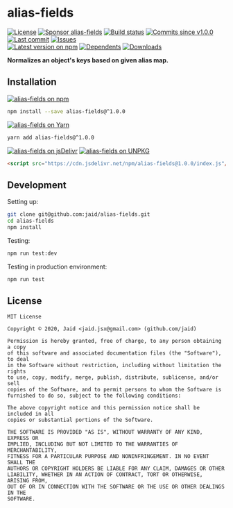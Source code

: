 # alias-fields


<a href="https://raw.githubusercontent.com/jaid/alias-fields/master/license.txt"><img src="https://img.shields.io/github/license/jaid/alias-fields?style=flat-square" alt="License"/></a> <a href="https://github.com/sponsors/jaid"><img src="https://img.shields.io/badge/<3-Sponsor-FF45F1?style=flat-square" alt="Sponsor alias-fields"/></a>
<a href="https://actions-badge.atrox.dev/jaid/alias-fields/goto"><img src="https://img.shields.io/endpoint.svg?style=flat-square&url=https%3A%2F%2Factions-badge.atrox.dev%2Fjaid%2Falias-fields%2Fbadge" alt="Build status"/></a> <a href="https://github.com/jaid/alias-fields/commits"><img src="https://img.shields.io/github/commits-since/jaid/alias-fields/v1.0.0?style=flat-square&logo=github" alt="Commits since v1.0.0"/></a> <a href="https://github.com/jaid/alias-fields/commits"><img src="https://img.shields.io/github/last-commit/jaid/alias-fields?style=flat-square&logo=github" alt="Last commit"/></a> <a href="https://github.com/jaid/alias-fields/issues"><img src="https://img.shields.io/github/issues/jaid/alias-fields?style=flat-square&logo=github" alt="Issues"/></a>  
<a href="https://npmjs.com/package/alias-fields"><img src="https://img.shields.io/npm/v/alias-fields?style=flat-square&logo=npm&label=latest%20version" alt="Latest version on npm"/></a> <a href="https://github.com/jaid/alias-fields/network/dependents"><img src="https://img.shields.io/librariesio/dependents/npm/alias-fields?style=flat-square&logo=npm" alt="Dependents"/></a> <a href="https://npmjs.com/package/alias-fields"><img src="https://img.shields.io/npm/dm/alias-fields?style=flat-square&logo=npm" alt="Downloads"/></a>

**Normalizes an object's keys based on given alias map.**















## Installation
<a href="https://npmjs.com/package/alias-fields"><img src="https://img.shields.io/badge/npm-alias--fields-C23039?style=flat-square&logo=npm" alt="alias-fields on npm"/></a>
```bash
npm install --save alias-fields@^1.0.0
```
<a href="https://yarnpkg.com/package/alias-fields"><img src="https://img.shields.io/badge/Yarn-alias--fields-2F8CB7?style=flat-square&logo=yarn&logoColor=white" alt="alias-fields on Yarn"/></a>
```bash
yarn add alias-fields@^1.0.0
```
<a href="https://jsdelivr.com/package/npm/alias-fields/"><img src="https://img.shields.io/badge/jsDelivr-alias--fields-orange?style=flat-square&logo=html5&logoColor=white" alt="alias-fields on jsDelivr"/></a> <a href="https://unpkg.com/browse/alias-fields/"><img src="https://img.shields.io/badge/UNPKG-alias--fields-orange?style=flat-square&logo=html5&logoColor=white" alt="alias-fields on UNPKG"/></a>
```html
<script src="https://cdn.jsdelivr.net/npm/alias-fields@1.0.0/index.js"/>
```







## Development



Setting up:
```bash
git clone git@github.com:jaid/alias-fields.git
cd alias-fields
npm install
```
Testing:
```bash
npm run test:dev
```
Testing in production environment:
```bash
npm run test
```


## License
```text
MIT License

Copyright © 2020, Jaid <jaid.jsx@gmail.com> (github.com/jaid)

Permission is hereby granted, free of charge, to any person obtaining a copy
of this software and associated documentation files (the "Software"), to deal
in the Software without restriction, including without limitation the rights
to use, copy, modify, merge, publish, distribute, sublicense, and/or sell
copies of the Software, and to permit persons to whom the Software is
furnished to do so, subject to the following conditions:

The above copyright notice and this permission notice shall be included in all
copies or substantial portions of the Software.

THE SOFTWARE IS PROVIDED "AS IS", WITHOUT WARRANTY OF ANY KIND, EXPRESS OR
IMPLIED, INCLUDING BUT NOT LIMITED TO THE WARRANTIES OF MERCHANTABILITY,
FITNESS FOR A PARTICULAR PURPOSE AND NONINFRINGEMENT. IN NO EVENT SHALL THE
AUTHORS OR COPYRIGHT HOLDERS BE LIABLE FOR ANY CLAIM, DAMAGES OR OTHER
LIABILITY, WHETHER IN AN ACTION OF CONTRACT, TORT OR OTHERWISE, ARISING FROM,
OUT OF OR IN CONNECTION WITH THE SOFTWARE OR THE USE OR OTHER DEALINGS IN THE
SOFTWARE.
```
